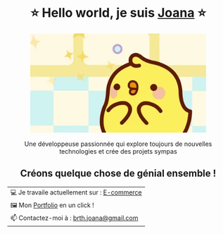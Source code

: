 <div align="center" style="margin: 0; padding: 0; box-sizing: border-box;">
      <h1>
        ⭐ Hello world, je suis
        <a href="https://devjoanabureth.github.io/Portfolio/">Joana</a> ⭐
      </h1>
      <a href="https://devjoanabureth.github.io/Portfolio/">
        <img
          src="giphy.webp"
          alt="Piu Piu du cartoon coréen 'Molang' heureux, avec des étoiles dans les yeux"
          width="400px"
        />
      </a>
      <p>
        Une développeuse passionnée qui explore toujours de nouvelles
        technologies et crée des projets sympas
      </p>
      <h2>Créons quelque chose de génial ensemble !</h2>
<table>
  <tr>
    <td>💻 Je travaile actuellement sur : <a href="#">E-commerce</a></td>
  </tr>
  <tr>
    <td>🖼️ Mon <a href="https://devjoanabureth.github.io/Portfolio/" >Portfolio</a> en un click !</td>
  </tr>
  <tr>
    <td>📫 Contactez-moi à : <a href="mailto:brth.joana@gmail.com?subject=Bonjour%20Joana&body=Je%20voulais%20vous%20contactez!">brth.joana@gmail.com</a></td>
  </tr>
</table>
    </div>
